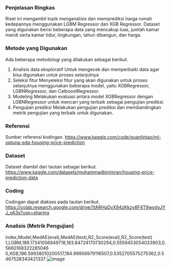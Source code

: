 ### Penjelasan Ringkas
Riset ini mengambil topik menganalisis dan memprediksi harga rumah kedepannya menggunakan LGBM Regressor dan XGB Regressor. Dataset yang digunakan berisi beberapa data yang mencakup luas, jumlah kamar mandi serta kamar tidur, lingkungan, tahun dibangun, dan harga.

### Metode yang Digunakan
Ada beberapa metodologi yang dilakukan sebagai berikut.
1. Analisis data eksploratif
Untuk mengecek dan memperbaiki data agar bisa digunakan untuk proses selanjutnya
2. Seleksi fitur
Menyeleksi fitur yang akan digunakan untuk proses selanjutnya menggunakan beberapa model, yaitu XGBRegressor, LGBNRegressor, dan CatboostRegressor.
3. Modeling
Melakukan evaluasi antara model XGBRegressor dengan LGBNRegressor untuk mencari yang terbaik sebagai pengujian prediksi.
4. Pengujian prediksi
Melakukan pengujian prediksi dan membandingkan metrik pengujian yang terbaik untuk digunakan.

### Referensi
Sumber referensi kodingan.
https://www.kaggle.com/code/guanlintao/ml-optuna-eda-housing-price-prediction 

### Dataset
Dataset diambil dari tautan sebagai berikut.
https://www.kaggle.com/datasets/muhammadbinimran/housing-price-prediction-data

### Coding
Codingan dapat diakses pada tautan berikut.
https://colab.research.google.com/drive/1tARHqDvX94zKkzy8F4T9wodyJYJ_oA3s?usp=sharing

### Analisis (Metrik Pengujian)
index,Model,MedAE(eval),MedAE(test),R2_Score(eval),R2_Score(test)
1,LGBM,186.17341056949718,183.84724170730294,0.5559453054033903,0.5660168322285046
0,XGB,186.59938010200517,184.99956979116507,0.5352705575275362,0.5467528343421337
![image](https://github.com/miadw/Riset-Informatika/assets/118716343/d41e9df3-1d86-4d4e-b3ec-4dfc23353cb1)

